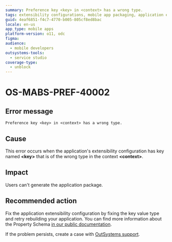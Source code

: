 ```yaml
---
summary: Preference key <key> in <context> has a wrong type.
tags: extensibility configurations, mobile app packaging, application errors, application configuration, developer support
guid: 4eaf6851-f4c7-4770-b005-805cf8ed8bac
locale: en-us
app_type: mobile apps
platform-version: o11, odc
figma:
audience:
  - mobile developers
outsystems-tools:
  - service studio
coverage-type:
  - unblock
---
```


# OS-MABS-PREF-40002

## Error message

`Preference key <key> in <context> has a wrong type.`

## Cause

This error occurs when the application's extensibility configuration has key named **&lt;key&gt;** that is of the wrong type in the context **&lt;context&gt;**.

## Impact

Users can't generate the application package.

## Recommended action

Fix the application extensibility configuration by fixing the key value type and retry rebuilding your application. You can find more information about the Property Schema [in our public documentation](https://success.outsystems.com/Documentation/11/Delivering_Mobile_Apps/Customize_Your_Mobile_App/Extensibility_Configurations_JSON_Schema#property-schema).

If the problem persists, create a case with [OutSystems support](https://www.outsystems.com/support/portal/open-support-case?ErrorCode=OS-MABS-PREF-40002).
